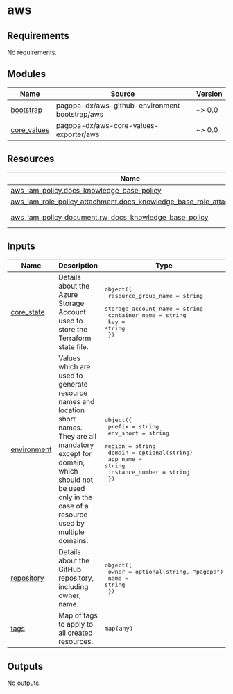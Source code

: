 # aws

<!-- BEGIN_TF_DOCS -->
## Requirements

No requirements.

## Modules

| Name | Source | Version |
|------|--------|---------|
| <a name="module_bootstrap"></a> [bootstrap](#module\_bootstrap) | pagopa-dx/aws-github-environment-bootstrap/aws | ~> 0.0 |
| <a name="module_core_values"></a> [core\_values](#module\_core\_values) | pagopa-dx/aws-core-values-exporter/aws | ~> 0.0 |

## Resources

| Name | Type |
|------|------|
| [aws_iam_policy.docs_knowledge_base_policy](https://registry.terraform.io/providers/hashicorp/aws/latest/docs/resources/iam_policy) | resource |
| [aws_iam_role_policy_attachment.docs_knowledge_base_role_attachment](https://registry.terraform.io/providers/hashicorp/aws/latest/docs/resources/iam_role_policy_attachment) | resource |
| [aws_iam_policy_document.rw_docs_knowledge_base_policy](https://registry.terraform.io/providers/hashicorp/aws/latest/docs/data-sources/iam_policy_document) | data source |

## Inputs

| Name | Description | Type | Default | Required |
|------|-------------|------|---------|:--------:|
| <a name="input_core_state"></a> [core\_state](#input\_core\_state) | Details about the Azure Storage Account used to store the Terraform state file. | <pre>object({<br/>    resource_group_name  = string<br/>    storage_account_name = string<br/>    container_name       = string<br/>    key                  = string<br/>  })</pre> | n/a | yes |
| <a name="input_environment"></a> [environment](#input\_environment) | Values which are used to generate resource names and location short names. They are all mandatory except for domain, which should not be used only in the case of a resource used by multiple domains. | <pre>object({<br/>    prefix          = string<br/>    env_short       = string<br/>    region          = string<br/>    domain          = optional(string)<br/>    app_name        = string<br/>    instance_number = string<br/>  })</pre> | n/a | yes |
| <a name="input_repository"></a> [repository](#input\_repository) | Details about the GitHub repository, including owner, name. | <pre>object({<br/>    owner = optional(string, "pagopa")<br/>    name  = string<br/>  })</pre> | n/a | yes |
| <a name="input_tags"></a> [tags](#input\_tags) | Map of tags to apply to all created resources. | `map(any)` | n/a | yes |

## Outputs

No outputs.
<!-- END_TF_DOCS -->
